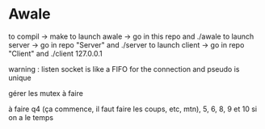 # Awale

to compil -> make
to launch awale -> go in this repo and ./awale
to launch server -> go in repo "Server" and ./server
to launch client -> go in repo "Client" and ./client 127.0.0.1 

warning : listen socket is like a FIFO for the connection and pseudo is unique

gérer les mutex à faire

à faire q4 (ça commence, il faut faire les coups, etc, mtn), 5, 6, 8, 9 et 10 si on a le temps
